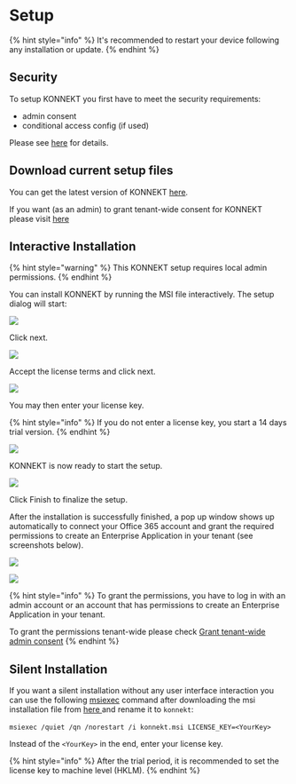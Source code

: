 # Setup

{% hint style="info" %}
It's recommended to restart your device following any installation or update.&#x20;
{% endhint %}

## Security

To setup KONNEKT you first have to meet the security requirements:

* admin consent
* conditional access config (if used)

Please see [here](security/) for details.

## Download current setup files

You can get the latest version of KONNEKT [here](https://trial.konnekt.io/).

If you want (as an admin) to grant tenant-wide consent for KONNEKT please visit [here ](security/grant-admin-consent-in-enterprise-applications.md)

## Interactive Installation

{% hint style="warning" %}
This KONNEKT setup requires local admin permissions.
{% endhint %}

You can install KONNEKT by running the MSI file interactively. The setup dialog will start:

![](<../../.gitbook/assets/2022-08-02 15_18_53-Window.png>)

Click next.

![](<../../.gitbook/assets/2022-08-02 15_19_21-Window.png>)

Accept the license terms and click next.

![](<../../.gitbook/assets/2022-08-02 15_19_47-Window.png>)

You may then enter your license key.

{% hint style="info" %}
If you do not enter a license key, you start a 14 days trial version.
{% endhint %}

![](<../../.gitbook/assets/2022-08-02 15_20_34-Window.png>)

KONNEKT is now ready to start the setup.

![](<../../.gitbook/assets/2022-08-02 15_21_06-Window.png>)

Click Finish to finalize the setup.

After the installation is successfully finished, a pop up window shows up automatically to connect your Office 365 account and grant the required permissions to create an Enterprise Application in your tenant (see screenshots below).

![](<../../.gitbook/assets/2022-08-16 15_28_19-Windows Sandbox.png>)

![](<../../.gitbook/assets/2022-08-16 15_37_05-Windows Sandbox.png>)

{% hint style="info" %}
To grant the permissions, you have to log in with an admin account or an account that has permissions to create an Enterprise Application in your tenant.

To grant the permissions tenant-wide please check [Grant tenant-wide admin consent](security/grant-admin-consent-in-enterprise-applications.md)&#x20;
{% endhint %}

## Silent Installation

If you want a silent installation without any user interface interaction you can use the following [msiexec](https://learn.microsoft.com/en-us/windows-server/administration/windows-commands/msiexec) command after downloading the msi installation file from [here ](https://trial.konnekt.io/)and rename it to `konnekt`:\
\
`msiexec /quiet /qn /norestart /i konnekt.msi LICENSE_KEY=<YourKey>`

Instead of the `<YourKey>` in the end, enter your license key.

{% hint style="info" %}
After the trial period, it is recommended to set the license key to machine level (HKLM).
{% endhint %}
